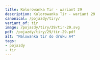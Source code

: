 ```yaml
---
title: Kolorowanka Tir - wariant 29
description: Kolorowanka Tir - wariant 29
canonical: /pojazdy/tiry/
variant_of: tir
image: /pojazdy/tiry/29/tir-29.svg
pdf: /pojazdy/tiry/29/tir-29.pdf
alt: "Malowanka tir do druku A4"
tags:
- pojazdy
- tir
---
```

